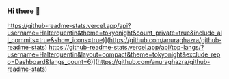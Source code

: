 ### Hi there 👋

<!--
**HalterQuentin/Halterquentin** is a ✨ _special_ ✨ repository because its `README.md` (this file) appears on your GitHub profile.

Here are some ideas to get you started:

- 🔭 I’m currently working on ...
- 🌱 I’m currently learning ...
- 👯 I’m looking to collaborate on ...
- 🤔 I’m looking for help with ...
- 💬 Ask me about ...
- 📫 How to reach me: ...
- 😄 Pronouns: ...
- ⚡ Fun fact: ...
-->
https://github-readme-stats.vercel.app/api?username=Halterquentin&theme=tokyonight&count_private=true&include_all_commits=true&show_icons=true)](https://github.com/anuraghazra/github-readme-stats)
https://github-readme-stats.vercel.app/api/top-langs/?username=Halterquentin&layout=compact&theme=tokyonight&exclude_repo=Dashboard&langs_count=6)](https://github.com/anuraghazra/github-readme-stats)
